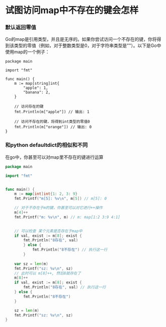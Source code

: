 # 试图访问map中不存在的键会怎样

### 默认返回零值
Go的map是引用类型，并且是无序的。如果你尝试访问一个不存在的键，你将得到该类型的零值（例如，对于整数类型是0，对于字符串类型是""）。以下是Go中使用map的一个例子：

```golang
package main

import "fmt"

func main() {
    m := map[string]int{
        "apple": 1,
        "banana": 2,
    }

    // 访问存在的键
    fmt.Println(m["apple"]) // 输出: 1

    // 访问不存在的键，将得到int类型的零值0
    fmt.Println(m["orange"]) // 输出: 0
}
```
### 和python defaultdict的相似和不同

在go中，你甚至可以对map里不存在的键进行运算
```go
package main

import "fmt"


func main() {
	m := map[int]int{1: 2, 3: 9}
	fmt.Printf("m[5]: %v\n", m[5]) // m[5]: 0

	// 对于不存在于m的键，你甚至可以对它进行++操作
	m[4]++
	fmt.Printf("m: %v\n", m) // m: map[1:2 3:9 4:1]

	
	// 可以检查 某个元素是否存在于map中
	if val, exist := m[8]; exist {
		fmt.Println("8存在", val)
		} else {
			fmt.Println("8不存在") // 执行这一行
		}
		
	var sz = len(m)
	fmt.Printf("sz: %v\n", sz)
	// 此时可以 m[8]++, 然后8就存在了
	m[8]++
	if val, exist := m[8]; exist {
		fmt.Println("8存在", val) // 执行这一行
	} else {
		fmt.Println("8不存在") 
	}

	sz = len(m)
	fmt.Printf("sz: %v\n", sz)
}
```